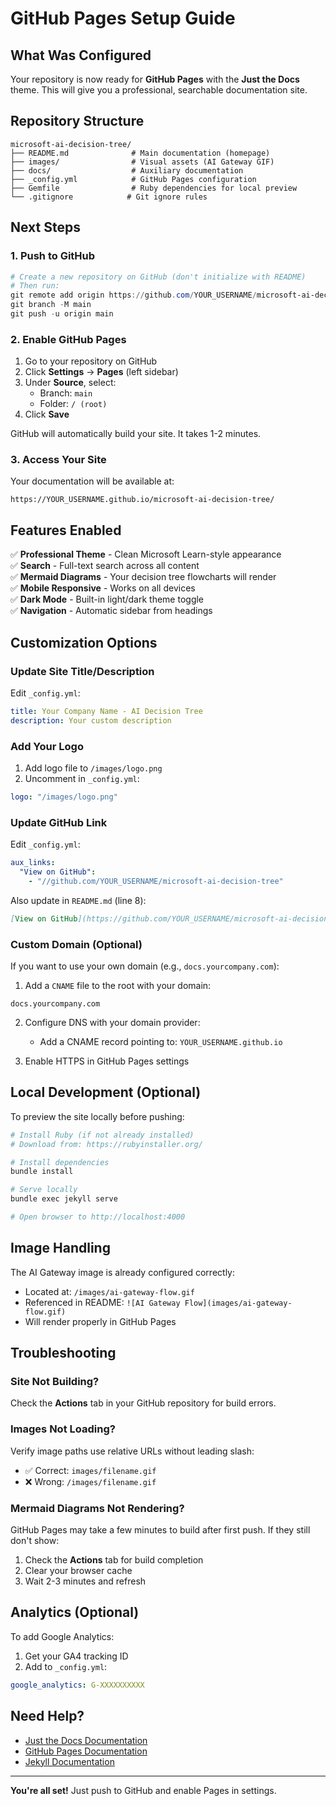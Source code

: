 # GitHub Pages Setup Guide

## What Was Configured

Your repository is now ready for **GitHub Pages** with the **Just the Docs** theme. This will give you a professional, searchable documentation site.

## Repository Structure

```
microsoft-ai-decision-tree/
├── README.md              # Main documentation (homepage)
├── images/                # Visual assets (AI Gateway GIF)
├── docs/                  # Auxiliary documentation
├── _config.yml            # GitHub Pages configuration
├── Gemfile                # Ruby dependencies for local preview
└── .gitignore            # Git ignore rules
```

## Next Steps

### 1. Push to GitHub

```powershell
# Create a new repository on GitHub (don't initialize with README)
# Then run:
git remote add origin https://github.com/YOUR_USERNAME/microsoft-ai-decision-tree.git
git branch -M main
git push -u origin main
```

### 2. Enable GitHub Pages

1. Go to your repository on GitHub
2. Click **Settings** → **Pages** (left sidebar)
3. Under **Source**, select:
   - Branch: `main`
   - Folder: `/ (root)`
4. Click **Save**

GitHub will automatically build your site. It takes 1-2 minutes.

### 3. Access Your Site

Your documentation will be available at:
```
https://YOUR_USERNAME.github.io/microsoft-ai-decision-tree/
```

## Features Enabled

✅ **Professional Theme** - Clean Microsoft Learn-style appearance  
✅ **Search** - Full-text search across all content  
✅ **Mermaid Diagrams** - Your decision tree flowcharts will render  
✅ **Mobile Responsive** - Works on all devices  
✅ **Dark Mode** - Built-in light/dark theme toggle  
✅ **Navigation** - Automatic sidebar from headings  

## Customization Options

### Update Site Title/Description

Edit `_config.yml`:
```yaml
title: Your Company Name - AI Decision Tree
description: Your custom description
```

### Add Your Logo

1. Add logo file to `/images/logo.png`
2. Uncomment in `_config.yml`:
```yaml
logo: "/images/logo.png"
```

### Update GitHub Link

Edit `_config.yml`:
```yaml
aux_links:
  "View on GitHub":
    - "//github.com/YOUR_USERNAME/microsoft-ai-decision-tree"
```

Also update in `README.md` (line 8):
```markdown
[View on GitHub](https://github.com/YOUR_USERNAME/microsoft-ai-decision-tree)
```

### Custom Domain (Optional)

If you want to use your own domain (e.g., `docs.yourcompany.com`):

1. Add a `CNAME` file to the root with your domain:
```
docs.yourcompany.com
```

2. Configure DNS with your domain provider:
   - Add a CNAME record pointing to: `YOUR_USERNAME.github.io`

3. Enable HTTPS in GitHub Pages settings

## Local Development (Optional)

To preview the site locally before pushing:

```powershell
# Install Ruby (if not already installed)
# Download from: https://rubyinstaller.org/

# Install dependencies
bundle install

# Serve locally
bundle exec jekyll serve

# Open browser to http://localhost:4000
```

## Image Handling

The AI Gateway image is already configured correctly:
- Located at: `/images/ai-gateway-flow.gif`
- Referenced in README: `![AI Gateway Flow](images/ai-gateway-flow.gif)`
- Will render properly in GitHub Pages

## Troubleshooting

### Site Not Building?

Check the **Actions** tab in your GitHub repository for build errors.

### Images Not Loading?

Verify image paths use relative URLs without leading slash:
- ✅ Correct: `images/filename.gif`
- ❌ Wrong: `/images/filename.gif`

### Mermaid Diagrams Not Rendering?

GitHub Pages may take a few minutes to build after first push. If they still don't show:
1. Check the **Actions** tab for build completion
2. Clear your browser cache
3. Wait 2-3 minutes and refresh

## Analytics (Optional)

To add Google Analytics:

1. Get your GA4 tracking ID
2. Add to `_config.yml`:
```yaml
google_analytics: G-XXXXXXXXXX
```

## Need Help?

- [Just the Docs Documentation](https://just-the-docs.com/)
- [GitHub Pages Documentation](https://docs.github.com/en/pages)
- [Jekyll Documentation](https://jekyllrb.com/docs/)

---

**You're all set!** Just push to GitHub and enable Pages in settings.
